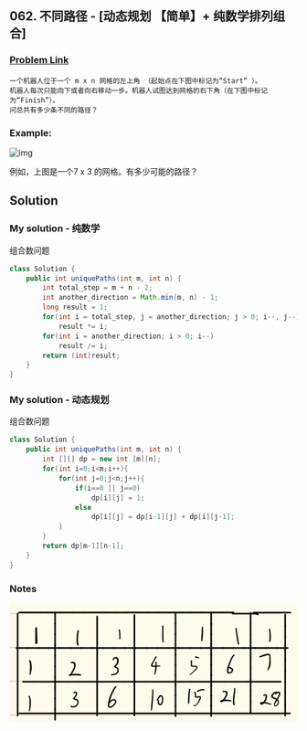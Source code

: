 ## 062. 不同路径 - [动态规划 【简单】+ 纯数学排列组合]

### [Problem Link](https://leetcode-cn.com/problems/unique-paths/)
	一个机器人位于一个 m x n 网格的左上角 （起始点在下图中标记为“Start” ）。
	机器人每次只能向下或者向右移动一步。机器人试图达到网格的右下角（在下图中标记为“Finish”）。
	问总共有多少条不同的路径？

### Example:

![img](https://assets.leetcode-cn.com/aliyun-lc-upload/uploads/2018/10/22/robot_maze.png)

例如，上图是一个7 x 3 的网格。有多少可能的路径？

## Solution
### My solution - 纯数学

组合数问题

```java
class Solution {
    public int uniquePaths(int m, int n) {
        int total_step = m + n - 2;
        int another_direction = Math.min(m, n) - 1;
        long result = 1;
        for(int i = total_step, j = another_direction; j > 0; i--, j--) 
        	result *= i;
        for(int i = another_direction; i > 0; i--)
        	result /= i;
        return (int)result;
    }
}
```
### My solution - 动态规划

组合数问题

```java
class Solution {
    public int uniquePaths(int m, int n) {
        int [][] dp = new int [m][n];
        for(int i=0;i<m;i++){
            for(int j=0;j<n;j++){
                if(i==0 || j==0)
                    dp[i][j] = 1;
                else
                    dp[i][j] = dp[i-1][j] + dp[i][j-1];
            }
        }
        return dp[m-1][n-1];
    }
}
```

### Notes

![img](pics/62-1.png)

